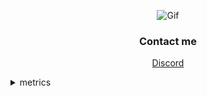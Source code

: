 

<p align="center">
<img src="https://media.tenor.com/W8bEuJtyvwkAAAAC/rihanna-smoking.gif" alt="Gif"/>
</p>

<h3 align="center"> Contact me </h3>
<p align="center">
<a href="https://discord.com/users/308622737730174979">Discord</a>
</p>


<details>
<summary>metrics</summary>
<p align="center">
    <img src="/github-metrics.svg"/>
</p>
</details>

<!---
callisto-jovy/callisto-jovy is a ✨ special ✨ repository because its `README.md` (this file) appears on your GitHub profile.
You can click the Preview link to take a look at your changes.
--->
